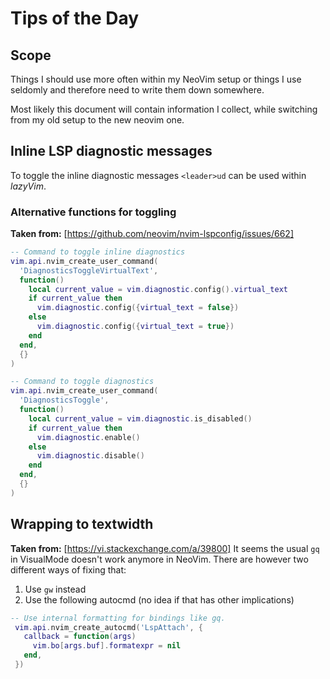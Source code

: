 # Tips of the Day

## Scope

Things I should use more often within my NeoVim setup or things I use seldomly
and therefore need to write them down somewhere.

Most likely this document will contain information I collect, while switching
from my old setup to the new neovim one.

## Inline LSP diagnostic messages

To toggle the inline diagnostic messages `<leader>ud` can be used within *lazyVim*.

### Alternative functions for toggling

**Taken from:** [https://github.com/neovim/nvim-lspconfig/issues/662]

```lua
-- Command to toggle inline diagnostics
vim.api.nvim_create_user_command(
  'DiagnosticsToggleVirtualText',
  function()
    local current_value = vim.diagnostic.config().virtual_text
    if current_value then
      vim.diagnostic.config({virtual_text = false})
    else
      vim.diagnostic.config({virtual_text = true})
    end
  end,
  {}
)

-- Command to toggle diagnostics
vim.api.nvim_create_user_command(
  'DiagnosticsToggle',
  function()
    local current_value = vim.diagnostic.is_disabled()
    if current_value then
      vim.diagnostic.enable()
    else
      vim.diagnostic.disable()
    end
  end,
  {}
)
```

## Wrapping to textwidth

**Taken from:** [https://vi.stackexchange.com/a/39800]
It seems the usual `gq` in VisualMode doesn't work anymore in NeoVim. There are however two different ways of fixing that:

1. Use `gw` instead
2. Use the following autocmd (no idea if that has other implications)

```lua
-- Use internal formatting for bindings like gq. 
 vim.api.nvim_create_autocmd('LspAttach', { 
   callback = function(args) 
     vim.bo[args.buf].formatexpr = nil 
   end, 
 })
```
